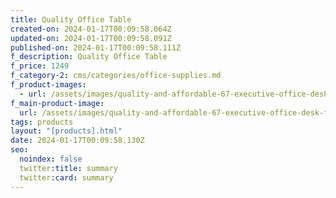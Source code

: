 ```yaml
---
title: Quality Office Table
created-on: 2024-01-17T00:09:58.064Z
updated-on: 2024-01-17T00:09:58.091Z
published-on: 2024-01-17T00:09:58.111Z
f_description: Quality Office Table
f_price: 1249
f_category-2: cms/categories/office-supplies.md
f_product-images:
  - url: /assets/images/quality-and-affordable-67-executive-office-desk-for-sale.jpg
f_main-product-image:
  url: /assets/images/quality-and-affordable-67-executive-office-desk-for-sale.jpg
tags: products
layout: "[products].html"
date: 2024-01-17T00:09:58.130Z
seo:
  noindex: false
  twitter:title: summary
  twitter:card: summary
---
```

